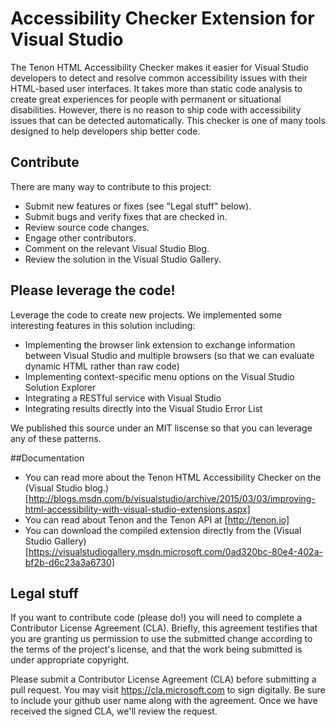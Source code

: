 
# Accessibility Checker Extension for Visual Studio

The Tenon HTML Accessibility Checker makes it easier for Visual Studio developers to detect and resolve common accessibility issues with their HTML-based user interfaces. It takes more than static code analysis to create great experiences for people with permanent or situational disabilities. However, there is no reason to ship code with accessibility issues that can be detected automatically. This checker is one of many tools designed to help developers ship better code.

## Contribute

There are many way to contribute to this project:
* Submit new features or fixes (see "Legal stuff" below).
* Submit bugs and verify fixes that are checked in.
* Review source code changes.
* Engage other contributors.
* Comment on the relevant Visual Studio Blog.
* Review the solution in the Visual Studio Gallery.


## Please leverage the code!

Leverage the code to create new projects. We implemented some interesting features in this solution including:
* Implementing the browser link extension to exchange information between Visual Studio and multiple browsers (so that we can evaluate dynamic HTML rather than raw code)
* Implementing context-specific menu options on the Visual Studio Solution Explorer
* Integrating a RESTful service with Visual Studio
* Integrating results directly into the Visual Studio Error List

We published this source under an MIT liscense so that you can leverage any of these patterns.


##Documentation

* You can read more about the Tenon HTML Accessibility Checker on the (Visual Studio blog.)[http://blogs.msdn.com/b/visualstudio/archive/2015/03/03/improving-html-accessibility-with-visual-studio-extensions.aspx]
* You can read about Tenon and the Tenon API at [http://tenon.io]
* You can download the compiled extension directly from the (Visual Studio Gallery)[https://visualstudiogallery.msdn.microsoft.com/0ad320bc-80e4-402a-bf2b-d6c23a3a6730]


## Legal stuff

If you want to contribute code (please do!) you will need to complete a Contributor License Agreement (CLA). Briefly, this agreement testifies that you are granting us permission to use the submitted change according to the terms of the project's license, and that the work being submitted is under appropriate copyright.

Please submit a Contributor License Agreement (CLA) before submitting a pull request. You may visit https://cla.microsoft.com to sign digitally. Be sure to include your github user name along with the agreement. Once we have received the signed CLA, we'll review the request.